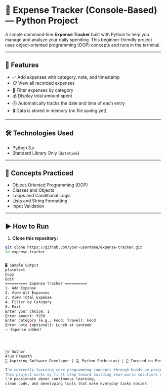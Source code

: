 # 💸 Expense Tracker (Console-Based) — Python Project

A simple command-line **Expense Tracker** built with Python to help you manage and analyze your daily spending. This beginner-friendly project uses object-oriented programming (OOP) concepts and runs in the terminal.

---

## 📌 Features

- ✅ Add expenses with category, note, and timestamp
- 📋 View all recorded expenses
- 📂 Filter expenses by category
- 💰 Display total amount spent
- 🕒 Automatically tracks the date and time of each entry
- 🔒 Data is stored in memory (no file saving yet)

---

## 🛠 Technologies Used

- Python 3.x
- Standard Library Only (`datetime`)

---

## 🧠 Concepts Practiced

- Object-Oriented Programming (OOP)
- Classes and Objects
- Loops and Conditional Logic
- Lists and String Formatting
- Input Validation

---

## ▶️ How to Run

1. **Clone this repository:**

```bash
git clone https://github.com/your-username/expense-tracker.git
cd expense-tracker


🖥️ Sample Output
plaintext
Copy
Edit
========== Expense Tracker ==========
1. Add Expense
2. View All Expenses
3. View Total Expense
4. Filter by Category
5. Exit
Enter your choice: 1
Enter amount: ₹250
Enter category (e.g., Food, Travel): Food
Enter note (optional): Lunch at canteen
✅ Expense added!




🙋‍♂️ Author
Arun Prasath
📍 Aspiring Software Developer | 💻 Python Enthusiast | 🎯 Focused on Problem-Solving and Practical Applications

I'm currently learning core programming concepts through hands-on projects in Python.
This project marks my first step toward building real-world solutions using code.
I'm passionate about continuous learning,
clean code, and developing tools that make everyday tasks easier.
